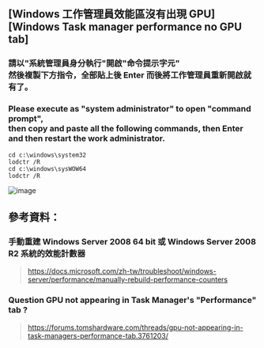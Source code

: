 ## [Windows 工作管理員效能區沒有出現 GPU] <br> [Windows Task manager performance no GPU tab]

### 請以"系統管理員身分執行"開啟"命令提示字元" <br> 然後複製下方指令，全部貼上後 Enter 而後將工作管理員重新開啟就有了。
### Please execute as "system administrator" to open "command prompt", <br> then copy and paste all the following commands, then Enter and then restart the work administrator.
```
cd c:\windows\system32
lodctr /R
cd c:\windows\sysWOW64
lodctr /R
```
![image](https://user-images.githubusercontent.com/55220866/166925674-afdb1bcb-9cba-48a6-a295-7010896181b1.png)

## 參考資料：
### 手動重建 Windows Server 2008 64 bit 或 Windows Server 2008 R2 系統的效能計數器
> https://docs.microsoft.com/zh-tw/troubleshoot/windows-server/performance/manually-rebuild-performance-counters

### Question GPU not appearing in Task Manager's "Performance" tab ?
> https://forums.tomshardware.com/threads/gpu-not-appearing-in-task-managers-performance-tab.3761203/
